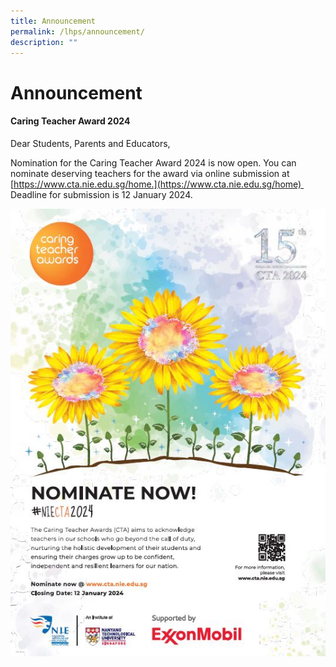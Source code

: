 ```yaml
---
title: Announcement
permalink: /lhps/announcement/
description: ""
---
```

# Announcement

#### Caring Teacher Award 2024

 
Dear Students, Parents and Educators,

Nomination for the Caring Teacher Award 2024 is now open. You can nominate deserving teachers for the award via online submission at [https://www.cta.nie.edu.sg/home.](https://www.cta.nie.edu.sg/home) 
Deadline for submission is 12 January 2024.

![](/images/caringteacheraward2024new.jpg)
